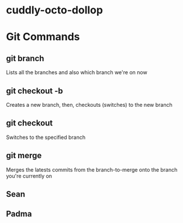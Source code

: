 # cuddly-octo-dollop

# Git Commands

## git branch
Lists all the branches and also which branch we're on now

## git checkout -b <branch-name>
Creates a new branch, then, checkouts (switches) to the new branch

## git checkout <branch-name>
Switches to the specified branch

## git merge <branch-to-merge>
Merges the latests commits from the branch-to-merge onto the branch you're currently on

## Sean

## Padma
